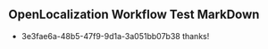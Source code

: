 ## OpenLocalization Workflow Test MarkDown
* 3e3fae6a-48b5-47f9-9d1a-3a051bb07b38 thanks!

<!--HONumber=Aug16_HO4-->


